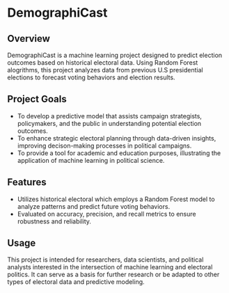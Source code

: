 # DemographiCast

## Overview
DemographiCast is a machine learning project designed to predict election outcomes based on historical electoral data. Using Random Forest alogrithms, this project analyzes data from previous U.S presidential elections to forecast voting behaviors and election results.

## Project Goals
* To develop a predictive model that assists campaign strategists, policymakers, and the public in understanding potential election outcomes.
* To enhance strategic electoral planning through data-driven insights, improving decison-making processes in political campaigns.
* To provide a tool for academic and education purposes, illustrating the application of machine learning in political science.

## Features
* Utilizes historical electoral which employs a Random Forest model to analyze patterns and predict future voting behaviors.
* Evaluated on accuracy, precision, and recall metrics to ensure robustness and reliability.

## Usage 
This project is intended for researchers, data scientists, and political analysts interested in the intersection of machine learning and electoral politics. It can serve as a basis for further research or be adapted to other types of electoral data and predictive modeling.
